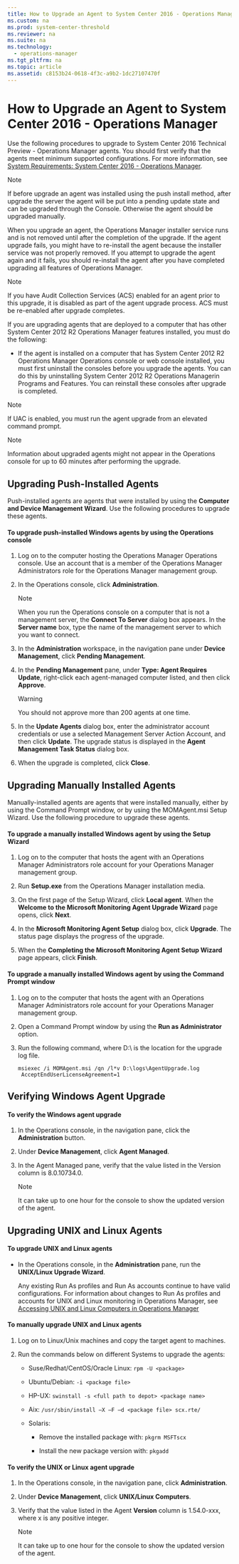 ```yaml
---
title: How to Upgrade an Agent to System Center 2016 - Operations Manager
ms.custom: na
ms.prod: system-center-threshold
ms.reviewer: na
ms.suite: na
ms.technology: 
  - operations-manager
ms.tgt_pltfrm: na
ms.topic: article
ms.assetid: c8153b24-0618-4f3c-a9b2-1dc27107470f
---
```

# How to Upgrade an Agent to System Center 2016 - Operations Manager
Use the following procedures to upgrade to System Center 2016 Technical Preview - Operations Manager agents. You should first verify that the agents meet minimum supported configurations. For more information, see [System Requirements: System Center 2016 - Operations Manager](../../system-requirements/System-Requirements-for-System-Center-Technical-Preview.md).

> [!NOTE]
> If before upgrade an agent was installed using the push install method, after upgrade the server the agent will be put into a pending update state and can be upgraded through the Console. Otherwise the agent should be upgraded manually.

When you upgrade an agent, the Operations Manager installer service runs and is not removed until after the completion of the upgrade. If the agent upgrade fails, you might have to re-install the agent because the installer service was not properly removed. If you attempt to upgrade the agent again and it fails, you should re-install the agent after you have completed upgrading all features of Operations Manager.

> [!NOTE]
> If you have Audit Collection Services (ACS) enabled for an agent prior to this upgrade, it is disabled as part of the agent upgrade process. ACS must be re-enabled after upgrade completes.

If you are upgrading agents that are deployed to a computer that has other System Center 2012 R2 Operations Manager features installed, you must do the following:

-   If the agent is installed on a computer that has System Center 2012 R2 Operations Manager Operations console or web console installed, you must first uninstall the consoles before you upgrade the agents. You can do this by uninstalling System Center 2012 R2 Operations Managerin Programs and Features. You can reinstall these consoles after upgrade is completed.

> [!NOTE]
> If UAC is enabled, you must run the agent upgrade from an elevated command prompt.

> [!NOTE]
> Information about upgraded agents might not appear in the Operations console for up to 60 minutes after performing the upgrade.

## Upgrading Push-Installed Agents
Push-installed agents are agents that were installed by using the **Computer and Device Management Wizard**. Use the following procedures to upgrade these agents.

#### To upgrade push-installed Windows agents by using the Operations console

1.  Log on to the computer hosting the Operations Manager Operations console. Use an account that is a member of the Operations Manager Administrators role for the Operations Manager management group.

2.  In the Operations console, click **Administration**.

    > [!NOTE]
    > When you run the Operations console on a computer that is not a management server, the **Connect To Server** dialog box appears. In the **Server name** box, type the name of the management server to which you want to connect.

3.  In the **Administration** workspace, in the navigation pane under **Device Management**, click **Pending Management**.

4.  In the **Pending Management** pane, under **Type: Agent Requires Update**, right-click each agent-managed computer listed, and then click **Approve**.

    > [!WARNING]
    > You should not approve more than 200 agents at one time.

5.  In the **Update Agents** dialog box, enter the administrator account credentials or use a selected Management Server Action Account, and then click **Update**. The upgrade status is displayed in the **Agent Management Task Status** dialog box.

6.  When the upgrade is completed, click **Close**.

## Upgrading Manually Installed Agents
Manually-installed agents are agents that were installed manually, either by using the Command Prompt window, or by using the MOMAgent.msi Setup Wizard. Use the following procedure to upgrade these agents.

#### To upgrade a manually installed Windows agent by using the Setup Wizard

1.  Log on to the computer that hosts the agent with an Operations Manager Administrators role account for your Operations Manager management group.

2.  Run **Setup.exe** from the Operations Manager installation media.

3.  On the first page of the Setup Wizard, click **Local agent**. When the **Welcome to the Microsoft Monitoring Agent Upgrade Wizard** page opens, click **Next**.

4.  In the **Microsoft Monitoring Agent Setup** dialog box, click **Upgrade**. The status page displays the progress of the upgrade.

5.  When the **Completing the Microsoft Monitoring Agent Setup Wizard** page appears, click **Finish**.

#### To upgrade a manually installed Windows agent by using the Command Prompt window

1.  Log on to the computer that hosts the agent with an Operations Manager Administrators role account for your Operations Manager management group.

2.  Open a Command Prompt window by using the **Run as Administrator** option.

3.  Run the following command, where D:\ is the location for the upgrade log file.

    ```
    msiexec /i MOMAgent.msi /qn /l*v D:\logs\AgentUpgrade.log
     AcceptEndUserLicenseAgreement=1

    ```

## Verifying Windows Agent Upgrade

#### To verify the Windows agent upgrade

1.  In the Operations console, in the navigation pane, click the **Administration** button.

2.  Under **Device Management**, click **Agent Managed**.

3.  In the Agent Managed pane, verify that the value listed in the Version column is 8.0.10734.0.

    > [!NOTE]
    > It can take up to one hour for the console to show the updated version of the agent.

## Upgrading UNIX and Linux Agents

#### To upgrade UNIX and Linux agents

-   In the Operations console, in the **Administration** pane, run the **UNIX/Linux Upgrade Wizard**.

    Any existing Run As profiles and Run As accounts continue to have valid configurations. For information about changes to Run As profiles and accounts for UNIX and Linux monitoring in Operations Manager, see [Accessing UNIX and Linux Computers in Operations Manager](http://go.microsoft.com/fwlink/p/?LinkID=223881)

#### To manually upgrade UNIX and Linux agents

1.  Log on to Linux/Unix machines and copy the target agent to machines.

2.  Run the commands below on different Systems to upgrade the agents:

    -   Suse/Redhat/CentOS/Oracle Linux: `rpm -U <package>`

    -   Ubuntu/Debian: `-i <package file>`

    -   HP-UX: `swinstall -s <full path to depot> <package name>`

    -   Aix: `/usr/sbin/install –X –F –d <package file> scx.rte/`

    -   Solaris:

        -   Remove the installed package with: `pkgrm MSFTscx`

        -   Install the new package version with: `pkgadd`

#### To verify the UNIX or Linux agent upgrade

1.  In the Operations console, in the navigation pane, click **Administration**.

2.  Under **Device Management**, click **UNIX/Linux Computers**.

3.  Verify that the value listed in the Agent **Version** column is 1.54.0-xxx, where x is any positive integer.

    > [!NOTE]
    > It can take up to one hour for the console to show the updated version of the agent.


